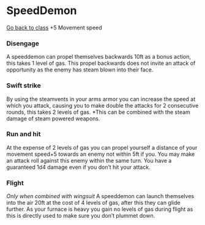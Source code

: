 # SpeedDemon
[Go back to class](steamWarrior.md)
+5 Movement speed

### Disengage
A speeddemon can propel themselves backwards 10ft as a bonus action, this takes 1 level of gas. This propel backwards does not invite an attack of opportunity as the enemy has steam blown into their face.

### Swift strike
By using the steamvents in your arms armor you can increase the speed at which you attack, causing you to make double the attacks for 2 consecutive rounds, this takes 2 levels of gas. *This can be combined with the steam damage of steam powered weapons.

### Run and hit
At the expense of 2 levels of gas you can propel yourself a distance of your movement speed+5 towards an enemy not within 5ft if you. You may make an attack roll against this enemy within the same turn. You have a guaranteed 1d4 damage even if you don’t hit your attack.

### Flight
*Only when combined with wingsuit* A speeddemon can launch themselves into the air 20ft at the cost of 4 levels of gas, after this they can glide further. As your furnace is heavy you gain no levels of gas during flight as this is directly used to make sure you don’t plummet down.